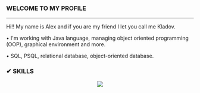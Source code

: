### WELCOME TO MY PROFILE
---------------------------------------------
Hi!! My name is Alex and if you are my friend I let you call me Kladov. 
<p>• I'm working with Java language, managing object oriented programming (OOP), graphical environment and more.</p>
<p>• SQL, PSQL, relational database, object-oriented database.</p>

### ✔ SKILLS
<p align="center">
  <a href="https://skillicons.dev">
    <img src="https://skillicons.dev/icons?i=java,cs,postgres,html,css,js" />
  </a>
</p>
